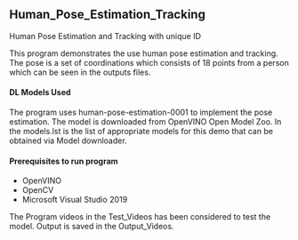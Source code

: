 ## Human_Pose_Estimation_Tracking
Human Pose Estimation and Tracking with unique ID

This program demonstrates the use human pose estimation and tracking. The pose is a set of coordinations which consists of 18 points from a person which can be seen in the outputs files.

#### DL Models Used
The program uses human-pose-estimation-0001 to implement the pose estimation. 
The model is downloaded from OpenVINO Open Model Zoo. In the models.lst is the list of appropriate models for this demo that can be obtained via Model downloader.

#### Prerequisites to run program
- OpenVINO
- OpenCV
- Microsoft Visual Studio 2019


The Program videos in the Test_Videos has been considered to test the model. Output is saved in the Output_Videos.
